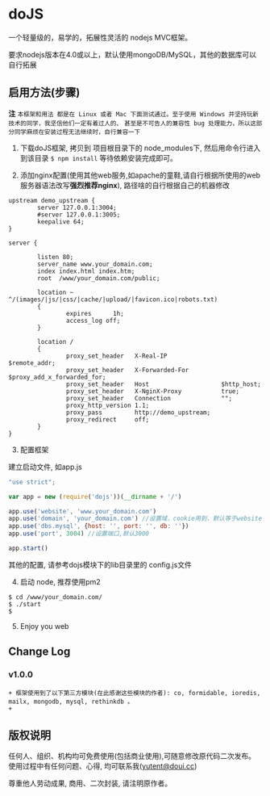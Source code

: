 # doJS 

一个轻量级的，易学的，拓展性灵活的 nodejs MVC框架。

要求nodejs版本在4.0或以上，默认使用mongoDB/MySQL，其他的数据库可以自行拓展


## 启用方法(步骤)
**注** 
`本框架和用法 都是在 Linux 或者 Mac 下面测试通过。至于使用 Windows 并坚持玩新技术的同学，我坚信他们一定有着过人的、`
`甚至是不可告人的兼容性 bug 处理能力，所以这部分同学麻烦在安装过程无法继续时，自行兼容一下`


1. 下载doJS框架, 拷贝到 项目根目录下的 node_modules下, 然后用命令行进入到该目录
`$ npm install`
等待依赖安装完成即可。

2. 添加nginx配置(使用其他web服务,如apache的童鞋,请自行根据所使用的web服务器语法改写**强烈推荐nginx**), 路径啥的自行根据自己的机器修改

```shell
upstream demo_upstream {
        server 127.0.0.1:3004;
        #server 127.0.0.1:3005;
        keepalive 64;
}

server {

        listen 80;
        server_name www.your_domain.com;
        index index.html index.htm;
        root  /www/your_domain.com/public;

        location ~ ^/(images/|js/|css/|cache/|upload/|favicon.ico|robots.txt)
        {
                expires      1h;
                access_log off;
        }

        location /
        {
                proxy_set_header   X-Real-IP               $remote_addr;
                proxy_set_header   X-Forwarded-For         $proxy_add_x_forwarded_for;
                proxy_set_header   Host                    $http_host;
                proxy_set_header   X-NginX-Proxy           true;
                proxy_set_header   Connection              "";
                proxy_http_version 1.1;
                proxy_pass         http://demo_upstream;
                proxy_redirect     off;
        }
}
```


3. 配置框架

建立启动文件, 如app.js

```javascript
"use strict";

var app = new (require('dojs'))(__dirname + '/')

app.use('website', 'www.your_domain.com')
app.use('domain', 'your_domain.com') //设置域，cookie用到，默认等于website
app.use('dbs.mysql', {host: '', port: '', db: ''})
app.use('port', 3004) //设置端口,默认3000

app.start()

```


其他的配置, 请参考dojs模块下的lib目录里的 config.js文件


4. 启动 node, 推荐使用pm2

```shell
$ cd /www/your_domain.com/
$ ./start
$
```


5. Enjoy you web



##  Change Log

### v1.0.0
    + 框架使用到了以下第三方模块(在此感谢这些模块的作者): co, formidable, ioredis, mailx, mongodb, mysql, rethinkdb 。
    + 






## 版权说明


任何人、组织、机构均可免费使用(包括商业使用),可随意修改原代码二次发布。
使用过程中有任何问题、心得, 均可联系我(yutent@doui.cc)


尊重他人劳动成果, 商用、二次封装, 请注明原作者。